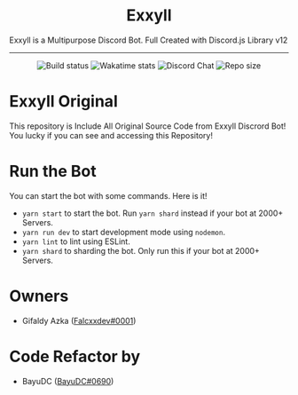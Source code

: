 <h1 align="center">Exxyll</h1>
Exxyll is a Multipurpose Discord Bot. Full Created with Discord.js Library v12

<hr>
<div align="center">
  <img src="https://github.com/gifaldyazkaa/exxyll-origin/actions/workflows/main.yml/badge.svg" alt="Build status" />
  <img src="https://wakatime.com/badge/github/gifaldyazkaa/exxyll-origin.svg" alt="Wakatime stats" />
  <img src="https://img.shields.io/discord/849130218975526922?logo=discord" alt="Discord Chat" />
  <img src="https://img.shields.io/github/repo-size/gifaldyazkaa/exxyll-origin?logo=github" alt="Repo size" />
</div>

# Exxyll Original

This repository is Include All Original Source Code from Exxyll Discrord Bot! You lucky if you can see and accessing this Repository!

# Run the Bot

You can start the bot with some commands. Here is it!

- `yarn start` to start the bot. Run `yarn shard` instead if your bot at 2000+ Servers.
- `yarn run dev` to start development mode using `nodemon`.
- `yarn lint` to lint using ESLint.
- `yarn shard` to sharding the bot. Only run this if your bot at 2000+ Servers.

# Owners

- Gifaldy Azka ([Falcxxdev#0001](https://discord.com/users/788260234409672754))

# Code Refactor by

- BayuDC ([BayuDC#0690](https://discord.com/users/704845945325748354))

